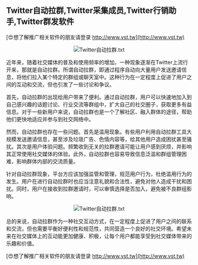 ## **Twitter自动拉群,Twitter采集成员,Twitter行销助手,Twitter群发软件**

[😍想了解推广相关软件的朋友请登录 http://www.vst.tw](http://www.vst.tw)

 <center><img src="https://vst.tw/MP4/tuiguang/png/7.png" alt="Twitter自动拉群.txt"></center>

近年来，随着社交媒体的普及和使用频率的增加，一种现象逐渐在Twitter上流行开来，那就是自动拉群。所谓自动拉群，即通过程序自动向大量用户发送邀请信息，将他们拉入某个特定的群组或聊天室中。这种行为在一定程度上促进了用户之间的互动和交流，但也引发了一些讨论和争议。

首先，自动拉群的出现给用户带来了便利。通过自动拉群，用户可以快速地加入到自己感兴趣的话题讨论、行业交流等群组中，扩大自己的社交圈子，获取更多有益信息。对于一些新用户来说，自动拉群也是一个了解社区、融入群体的途径，帮助他们更快地适应并参与到社交网络中。

然而，自动拉群也存在一些问题。首先是滥用现象。有些用户利用自动拉群工具大规模发送邀请信息，甚至涉及垃圾广告、色情内容等，给其他用户造成困扰甚至骚扰。其次是用户体验问题。频繁收到无关的拉群邀请可能让用户感到厌烦，并影响其正常使用社交媒体的体验。此外，自动拉群也容易导致信息泛滥和群组管理困难，影响群体内部的交流质量。

针对自动拉群现象，平台方应该加强监管和管理，规范用户行为，杜绝滥用行为的发生。用户在进行自动拉群时也应当注意礼貌和合法性，避免对他人造成干扰和困扰。同时，用户在接收到拉群邀请时，可以审慎选择是否加入，避免被不良群组影响。

 <center><img src="https://vst.tw/MP4/tuiguang/png/6.png" alt="Twitter自动拉群.txt"></center>

总的来说，自动拉群作为一种社交互动方式，在一定程度上促进了用户之间的联系和交流，但也需要平衡好便利性和规范性，共同营造一个良好的社交环境。希望未来在社交媒体上的互动能更加健康、积极，让每个用户都能享受到社交媒体带来的乐趣和价值。

[😍想了解推广相关软件的朋友请登录 http://www.vst.tw](http://www.vst.tw)



